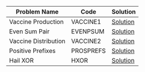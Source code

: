 
|Problem Name|  Code|Solution|
|--|--|--|
| Vaccine Production |  VACCINE1|[Solution](./VACCINE1/Main.java)|
| Even Sum Pair |  EVENPSUM|[Solution](./EVENPSUM/Main.java)|
| Vaccine Distribution |  VACCINE2|[Solution](./VACCINE2/Main.java)|
| Positive Prefixes |  PROSPREFS|[Solution](./PROSPREFS/Main.java)|
| Hail XOR |  HXOR|[Solution](./HXOR/Main.java)|
